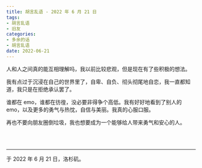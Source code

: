 ```yaml
---
title: 胡言乱语 - 2022 年 6 月 21 日
tags:
- 胡言乱语
- 旧友
categories:
- 多余的话
- 胡言乱语
date: 2022-06-21
---
```


人和人之间真的能互相理解吗，我以前比较悲观，但是现在有了些积极的想法。

我有点过于沉浸在自己的世界里了，自卑、自负、彻头彻尾地自恋，我一直都知道，我只是在拒绝承认罢了。

谁都在 emo，谁都在彷徨，没必要非得争个高低。我有好好地看到了别人的 emo，以及更多的勇气与热忱，自信与美丽。我真的心服口服。

再也不要向朋友圈倒垃圾，我也想要成为一个能够给人带来勇气和安心的人。

<br>

<br>

------

于 2022 年 6 月 21 日，洛杉矶。
